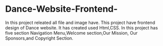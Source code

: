 # Dance-Website-Frontend-
In this project releated all file and image have.
This project have frontend design of Dance website. It has created used Html,CSS.
In this project has five section Navigation Menu,Welcome section,Our Mission, Our Sponsors,and Copyright Section.
